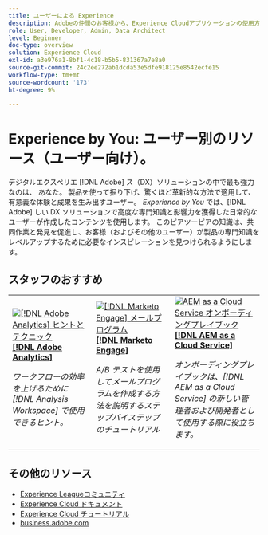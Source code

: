 ```yaml
---
title: ユーザーによる Experience
description: Adobeの仲間のお客様から、Experience Cloudアプリケーションの使用方法と機能について説明します。
role: User, Developer, Admin, Data Architect
level: Beginner
doc-type: overview
solution: Experience Cloud
exl-id: a3e976a1-8bf1-4c18-b5b5-831367a7e8a0
source-git-commit: 24c2ee272ab1dcda53e5dfe918125e8542ecfe15
workflow-type: tm+mt
source-wordcount: '173'
ht-degree: 9%

---
```


# Experience by You: ユーザー別のリソース（ユーザー向け）。

デジタルエクスペリエ [!DNL Adobe] ス（DX）ソリューションの中で最も強力なのは、 あなた。 製品を使って掘り下げ、驚くほど革新的な方法で適用して、有意義な体験と成果を生み出すユーザー。 _Experience by You_ では、[!DNL Adobe] しい DX ソリューションで高度な専門知識と影響力を獲得した日常的なユーザーが作成したコンテンツを使用します。 このピアツーピアの知識は、共同作業と発見を促進し、お客様（およびその他のユーザー）が製品の専門知識をレベルアップするために必要なインスピレーションを見つけられるようにします。

<div id="recs-overview-body-1"></div>
<div id="recs-overview-body-2"></div>
<div id="recs-overview-body-3"></div>
<div id="recs-overview-body-4"></div>
<div id="recs-overview-body-5"></div>
<div id="recs-overview-body-6"></div>

<div id="staff-picks-section">

## スタッフのおすすめ

<table>
<tr>
  <td>
    <a href="/help/analytics/analysis-workspace/tips-and-tricks/right-click-tips-and-tricks-for-more-efficient-workflows.md">
      <img alt="[!DNL Adobe Analytics] ヒントとテクニック" src="https://video.tv.adobe.com/v/3417736?format=jpeg" />
    </a>
    <div>
      <a href="/help/analytics/analysis-workspace/tips-and-tricks/right-click-tips-and-tricks-for-more-efficient-workflows.md">
    <strong>[!DNL Adobe Analytics]</strong>
    </a>
    </div>
    <p>
    <em> ワークフローの効率を上げるために [!DNL Analysis Workspace] で使用できるヒント。</em>
    <p>
  </td>
  <td>
    <a href="/help/marketo/programs/email-programs.md">
      <img alt="[!DNL Marketo Engage] メールプログラム" src="https://video.tv.adobe.com/v/3419440?format=jpeg" />
    </a>
    <div>
      <a href="/help/marketo/programs/email-programs.md">
    <strong>[!DNL Marketo Engage]</strong>
    </a>
    </div>
    <p>
    <em>A/B テストを使用してメールプログラムを作成する方法を説明するステップバイステップのチュートリアル </em>
    <p>
  </td>
  <td>
    <a href="/help/experience-manager/cloud-service/expert-resources/aem-champions/onboarding-playbook.md">
      <img alt="AEM as a Cloud Service オンボーディングプレイブック" src="https://video.tv.adobe.com/v/3419299?format=jpeg" />
    </a>
    <div>
      <a href="/help/experience-manager/cloud-service/expert-resources/aem-champions/onboarding-playbook.md">
    <strong>[!DNL AEM as a Cloud Service]</strong>
    </a>
    </div>
    <p>
    <em> オンボーディングプレイブックは、[!DNL AEM as a Cloud Service] の新しい管理者および開発者として使用する際に役立ちます。</em>
    <p>
  </td>
</tr>
</table>
</div>

## その他のリソース

* [Experience Leagueコミュニティ ](https://experienceleaguecommunities.adobe.com/?profile.language=ja)
* [Experience Cloud ドキュメント](https://experienceleague.adobe.com/docs/?lang=ja)
* [Experience Cloud チュートリアル](https://experienceleague.adobe.com/docs/home-tutorials.html?lang=ja)
* [business.adobe.com](https://business.adobe.com)

